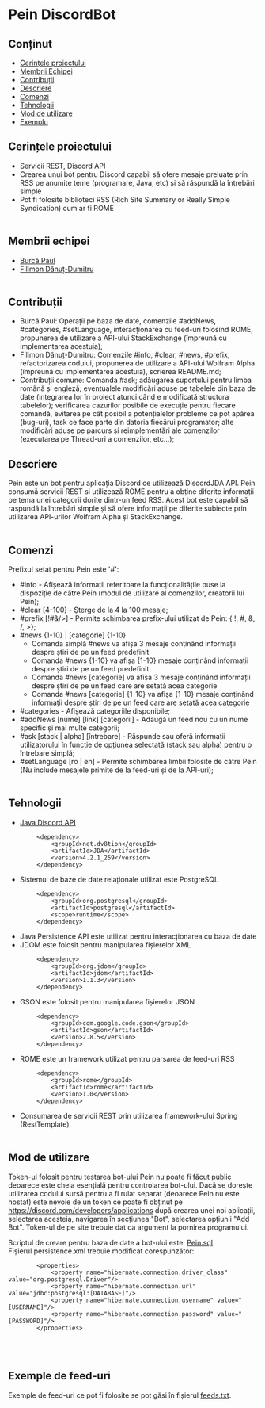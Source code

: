 # Pein DiscordBot

## Conținut
* [Cerințele proiectului](#cerințe-proiect)
* [Membrii Echipei](#membrii-echipei)
* [Contribuții](#contribuții)
* [Descriere](#descriere)
* [Comenzi](#comenzi)
* [Tehnologii](#tehnologii)
* [Mod de utilizare](#mod-de-utilizare)
* [Exemplu](#exemple-de-feed-uri)

## Cerințele proiectului
- Servicii REST, Discord API
- Crearea unui bot pentru Discord capabil să ofere mesaje preluate prin RSS
pe anumite teme (programare, Java, etc) și să răspundă la întrebări simple
- Pot fi folosite biblioteci RSS (Rich Site Summary or Really Simple
Syndication) cum ar fi ROME
<br><br>
## Membrii echipei
- [Burcă Paul](https://github.com/paulburca)
- [Filimon Dănuț-Dumitru](https://github.com/Danie83)
<br><br>
## Contribuții
- Burcă Paul: Operații pe baza de date, comenzile #addNews, #categories, #setLanguage, interacționarea cu feed-uri folosind ROME, propunerea de utilizare a API-ului StackExchange (împreună cu implementarea acestuia);
- Filimon Dănuț-Dumitru: Comenzile #info, #clear, #news, #prefix, refactorizarea codului, propunerea de utilizare a API-ului Wolfram Alpha (împreună cu implementarea acestuia), scrierea README.md;
- Contribuții comune: Comanda #ask; adăugarea suportului pentru limba română și engleză; eventualele modificări aduse pe tabelele din baza de date (integrarea lor în proiect atunci când e modificată structura tabelelor); verificarea cazurilor posibile de execuție pentru fiecare comandă, evitarea pe cât posibil a potențialelor probleme ce pot apărea (bug-uri), task ce face parte din datoria fiecărui programator; alte modificări aduse pe parcurs și reimplementări ale comenzilor (executarea pe Thread-uri a comenzilor, etc...);
## Descriere
Pein este un bot pentru aplicația Discord ce utilizează DiscordJDA API.
Pein consumă servicii REST si utilizează ROME pentru a obține diferite informații pe tema unei categorii dorite dintr-un feed RSS.
Acest bot este capabil să raspundă la întrebări simple și să ofere informații pe diferite subiecte prin utilizarea API-urilor Wolfram Alpha și StackExchange.
<br><br>
## Comenzi
Prefixul setat pentru Pein este '#':
* #info - Afișează informații referitoare la funcționalitățile puse la dispoziție de către Pein (modul de utilizare al comenzilor, creatorii lui Pein);
* #clear [4-100] - Șterge de la 4 la 100 mesaje;
* #prefix [!#&/>] - Permite schimbarea prefix-ului utilizat de Pein: { !, #, &, /, >};
* #news {1-10} | [categorie] {1-10} 
  - Comanda simplă #news va afișa 3 mesaje conținând informații despre știri de pe un feed predefinit
  - Comanda #news {1-10} va afișa {1-10} mesaje conținând informații despre știri de pe un feed predefinit
  - Comanda #news [categorie] va afișa 3 mesaje conținând informații despre știri de pe un feed care are setată acea categorie
  - Comanda #news [categorie] {1-10} va afișa {1-10} mesaje conținând informații despre știri de pe un feed care are setată acea categorie
* #categories - Afișează categoriile disponibile;
* #addNews [nume] [link] [categorii] - Adaugă un feed nou cu un nume specific și mai multe categorii;
* #ask [stack | alpha] [întrebare] - Răspunde sau oferă informații utilizatorului în funcție de opțiunea selectată (stack sau alpha) pentru o întrebare simplă;
* #setLanguage [ro | en] - Permite schimbarea limbii folosite de către Pein (Nu include mesajele primite de la feed-uri și de la API-uri);
<br><br>
## Tehnologii
* [Java Discord API](https://github.com/DV8FromTheWorld/JDA)
```
        <dependency>
            <groupId>net.dv8tion</groupId>
            <artifactId>JDA</artifactId>
            <version>4.2.1_259</version>
        </dependency>
```
* Sistemul de baze de date relaționale utilizat este PostgreSQL
```
        <dependency>
            <groupId>org.postgresql</groupId>
            <artifactId>postgresql</artifactId>
            <scope>runtime</scope>
        </dependency>
```
* Java Persistence API este utilizat pentru interacționarea cu baza de date
* JDOM este folosit pentru manipularea fișierelor XML
```
        <dependency>
            <groupId>org.jdom</groupId>
            <artifactId>jdom</artifactId>
            <version>1.1.3</version>
        </dependency>
```
* GSON este folosit pentru manipularea fișierelor JSON
```
        <dependency>
            <groupId>com.google.code.gson</groupId>
            <artifactId>gson</artifactId>
            <version>2.8.5</version>
        </dependency>
```
* ROME este un framework utilizat pentru parsarea de feed-uri RSS
```
        <dependency>
            <groupId>rome</groupId>
            <artifactId>rome</artifactId>
            <version>1.0</version>
        </dependency>
```
* Consumarea de servicii REST prin utilizarea framework-ului Spring (RestTemplate)
<br><br>
## Mod de utilizare
Token-ul folosit pentru testarea bot-ului Pein nu poate fi făcut public deoarece este cheia esențială pentru controlarea bot-ului.
Dacă se dorește utilizarea codului sursă pentru a fi rulat separat (deoarece Pein nu este hostat) este nevoie de un token ce poate fi obținut pe https://discord.com/developers/applications după crearea unei noi aplicații, selectarea acesteia, navigarea în secțiunea "Bot", selectarea opțiunii "Add Bot".
Token-ul de pe site trebuie dat ca argument la pornirea programului.

Scriptul de creare pentru baza de date a bot-ului este: [Pein.sql](https://github.com/paulburca/DiscordBot/blob/main/Pein.sql)<br>
Fișierul persistence.xml trebuie modificat corespunzător:
```
        <properties>
            <property name="hibernate.connection.driver_class" value="org.postgresql.Driver"/>
            <property name="hibernate.connection.url" value="jdbc:postgresql:[DATABASE]"/>
            <property name="hibernate.connection.username" value="[USERNAME]"/>
            <property name="hibernate.connection.password" value="[PASSWORD]"/>
        </properties>
```
<br><br>
## Exemple de feed-uri
Exemple de feed-uri ce pot fi folosite se pot găsi în fișierul [feeds.txt](https://github.com/paulburca/DiscordBot/blob/main/feeds.txt).

